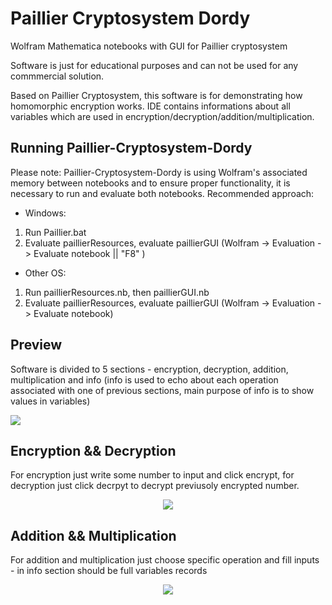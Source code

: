 # Paillier Cryptosystem Dordy
 Wolfram Mathematica notebooks with GUI for Paillier cryptosystem

Software is just for educational purposes and can not be used for any commmercial solution.

Based on Paillier Cryptosystem, this software is for demonstrating how homomorphic encryption works. IDE contains informations about all variables which are used in encryption/decryption/addition/multiplication. 

## Running Paillier-Cryptosystem-Dordy
Please note: Paillier-Cryptosystem-Dordy is using Wolfram's associated memory between notebooks and to ensure proper functionality, it is necessary to run and evaluate both notebooks. 
Recommended approach: 
- Windows: 
1. Run Paillier.bat
2. Evaluate paillierResources, evaluate paillierGUI (Wolfram -> Evaluation -> Evaluate notebook || "F8" )
- Other OS: 
1. Run paillierResources.nb, then paillierGUI.nb 
2. Evaluate paillierResources, evaluate paillierGUI (Wolfram -> Evaluation -> Evaluate notebook)

## Preview
Software is divided to 5 sections - encryption, decryption, addition, multiplication and info (info is used to echo about each operation associated with one of previous sections, main purpose of info is to show values in variables)

<p align="left">
 <img src="https://user-images.githubusercontent.com/68067175/107207519-ae322c00-6a00-11eb-870a-be10fa5dad88.png">
</p>

## Encryption && Decryption
For encryption just write some number to input and click encrypt, for decryption just click decrpyt to decrypt previusoly encrypted number.
<p align="center">
 <img src="https://user-images.githubusercontent.com/68067175/107209713-78427700-6a03-11eb-93ca-e39847ee3352.png">
</p>

## Addition && Multiplication
For addition and multiplication just choose specific operation and fill inputs - in info section should be full variables records
<p align="center">
 <img src="https://user-images.githubusercontent.com/68067175/107209846-a6c05200-6a03-11eb-90dd-6e66011929d4.png">
</p>

